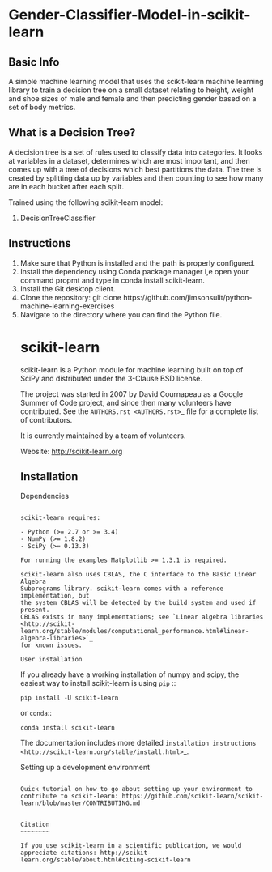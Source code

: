 # Gender-Classifier-Model-in-scikit-learn

## Basic Info
<p> A simple machine learning model that uses the scikit-learn machine learning library to train a decision tree on a small dataset relating to height, weight and shoe sizes of male and female and then predicting gender based on a set of body metrics. </p>

## What is a Decision Tree?
<p> A decision tree is a set of rules used to classify data into categories. It looks at variables in a dataset, determines which are most important, and then comes up with a tree of decisions which best partitions the data. The tree is created by splitting data up by variables and then counting to see how many are in each bucket after each split.</p>

<p>
 Trained using the following scikit-learn model:
<ol>
<li> DecisionTreeClassifier </li>
</ol>
</p>

## Instructions

<ol>
<li> Make sure that Python is installed and the path is properly configured. </li>
<li> Install the dependency using Conda package manager i,e open your command propmt and type in conda install scikit-learn. </li>
<li> Install the Git desktop client. </li>
<li> Clone the repository: git clone https://github.com/jimsonsulit/python-machine-learning-exercises</li>
<li> Navigate to the directory where you can find the Python file. </li>



scikit-learn
============

scikit-learn is a Python module for machine learning built on top of
SciPy and distributed under the 3-Clause BSD license.

The project was started in 2007 by David Cournapeau as a Google Summer
of Code project, and since then many volunteers have contributed. See
the `AUTHORS.rst <AUTHORS.rst>`_ file for a complete list of contributors.

It is currently maintained by a team of volunteers.

Website: http://scikit-learn.org


Installation
------------

Dependencies
~~~~~~~~~~~~

scikit-learn requires:

- Python (>= 2.7 or >= 3.4)
- NumPy (>= 1.8.2)
- SciPy (>= 0.13.3)

For running the examples Matplotlib >= 1.3.1 is required.

scikit-learn also uses CBLAS, the C interface to the Basic Linear Algebra
Subprograms library. scikit-learn comes with a reference implementation, but
the system CBLAS will be detected by the build system and used if present.
CBLAS exists in many implementations; see `Linear algebra libraries
<http://scikit-learn.org/stable/modules/computational_performance.html#linear-algebra-libraries>`_
for known issues.

User installation
~~~~~~~~~~~~~~~~~

If you already have a working installation of numpy and scipy,
the easiest way to install scikit-learn is using ``pip`` ::

    pip install -U scikit-learn

or ``conda``::

    conda install scikit-learn

The documentation includes more detailed `installation instructions <http://scikit-learn.org/stable/install.html>`_.


Setting up a development environment
~~~~~~~~~~~~~~~~~~~~~~~~~~~~~~~~~~~~

Quick tutorial on how to go about setting up your environment to
contribute to scikit-learn: https://github.com/scikit-learn/scikit-learn/blob/master/CONTRIBUTING.md


Citation
~~~~~~~~

If you use scikit-learn in a scientific publication, we would appreciate citations: http://scikit-learn.org/stable/about.html#citing-scikit-learn
